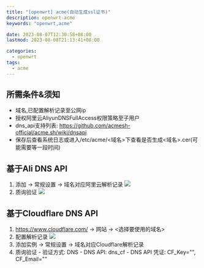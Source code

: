 ```yaml
---
title: "[openwrt] acme(自动生成ssl证书)"
description: openwrt-acme
keywords: "openwrt,acme"

date: 2023-08-07T12:30:58+08:00
lastmod: 2023-08-08T21:13:41+08:00

categories:
  - openwrt
tags: 
  - acme
---
```

## 所需条件&须知
  - 域名,已配置解析记录至公网ip
  - 授权阿里云AliyunDNSFullAccess权限策略至子用户
  - dns_api支持列表: https://github.com/acmesh-official/acme.sh/wiki/dnsapi
  - 保存后查看系统日志或进入/etc/acme/<域名>下查看是否生成<域名>.cer(可能需要等一段时间)
## 基于Ali DNS API
  1. 添加 -> 常规设置 -> 域名对应阿里云解析记录
  ![](wx_20230806224839.png)
  2. 质询验证
  ![](wx_20230806225224.png)

## 基于Cloudflare DNS API
  1. https://www.cloudflare.com/ -> 网站 -> <选择要使用的域名>
  2. 配置解析记录
  ![](wx_20230806230454.png)
  3. 添加实例 -> 常规设置 -> 域名对应Cloudflare解析记录
  4. 质询验证
    - 验证方式: DNS
    - DNS API: dns_cf
    - DNS API 凭证: CF_Key="", CF_Email=""